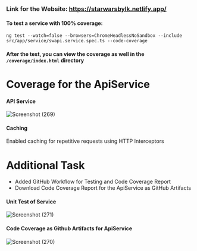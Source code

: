 ### Link for the Website: https://starwarsbylk.netlify.app/

#### To test a service with 100% coverage:
```ng test --watch=false --browsers=ChromeHeadlessNoSandbox --include src/app/service/swapi.service.spec.ts --code-coverage```


#### After the test, you can view the coverage as well in the ```/coverage/index.html``` directory


# Coverage for the ApiService

#### API Service
![Screenshot (269)](https://github.com/lklivingstone/starwars/assets/74340009/f2861839-a2d1-4ccc-bec6-ed5b4701e625)


#### Caching
Enabled caching for repetitive requests using HTTP Interceptors


# Additional Task
* Added GitHub Workflow for Testing and Code Coverage Report
* Download Code Coverage Report for the ApiService as GitHub Artifacts

#### Unit Test of Service
![Screenshot (271)](https://github.com/lklivingstone/starwars/assets/74340009/c18af94a-36ba-49c4-b11e-b6ed15188c70)



#### Code Coverage as Github Artifacts for ApiService
![Screenshot (270)](https://github.com/lklivingstone/starwars/assets/74340009/bc891d35-6bdd-429a-b732-2b992d2304f6)



